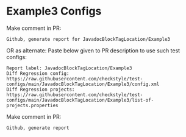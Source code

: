 # Example3 Configs
Make comment in PR:
```
Github, generate report for JavadocBlockTagLocation/Example3
```
OR as alternate:
Paste below given to PR description to use such test configs:
```
Report label: JavadocBlockTagLocation/Example3
Diff Regression config: https://raw.githubusercontent.com/checkstyle/test-configs/main/JavadocBlockTagLocation/Example3/config.xml
Diff Regression projects: https://raw.githubusercontent.com/checkstyle/test-configs/main/JavadocBlockTagLocation/Example3/list-of-projects.properties
```
Make comment in PR:
```
Github, generate report
```
